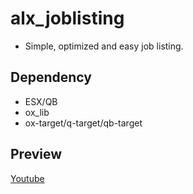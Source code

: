 # alx_joblisting

- Simple, optimized and easy job listing.

## Dependency
- ESX/QB
- ox_lib
- ox-target/q-target/qb-target

## Preview
[Youtube](https://youtu.be/zmRIX1bHU0I)
